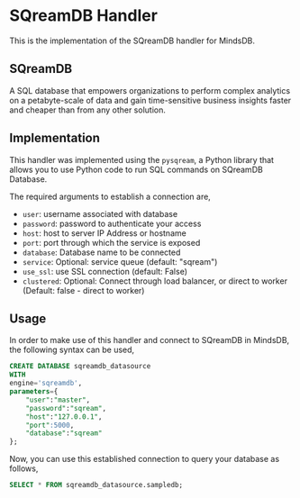 # SQreamDB Handler

This is the implementation of the SQreamDB handler for MindsDB.

## SQreamDB

A SQL database that empowers organizations to perform complex analytics on a petabyte-scale of data and gain time-sensitive business insights faster and cheaper than from any other solution.

## Implementation

This handler was implemented using the `pysqream`, a Python library that allows you to use Python code to run SQL commands on SQreamDB Database.

The required arguments to establish a connection are,

- `user`: username associated with database
- `password`: password to authenticate your access
- `host`: host to server IP Address or hostname
- `port`: port through which the service is exposed
- `database`: Database name to be connected
- `service`: Optional: service queue (default: "sqream")
- `use_ssl`: use SSL connection (default: False)
- `clustered`: Optional: Connect through load balancer, or direct to worker (Default: false - direct to worker)

## Usage

In order to make use of this handler and connect to SQreamDB in MindsDB, the following syntax can be used,

```sql
CREATE DATABASE sqreamdb_datasource
WITH
engine='sqreamdb',
parameters={
    "user":"master",
    "password":"sqream",
    "host":"127.0.0.1",
    "port":5000,
    "database":"sqream"
};
```

Now, you can use this established connection to query your database as follows,

```sql
SELECT * FROM sqreamdb_datasource.sampledb;
```
